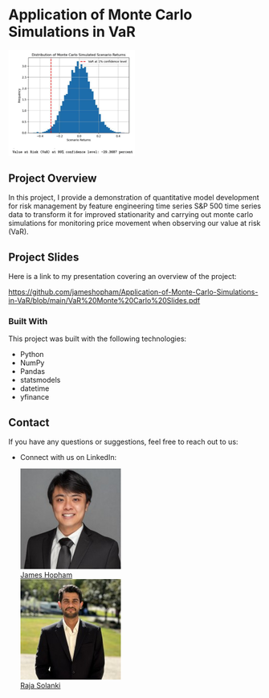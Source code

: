 # Application of Monte Carlo Simulations in VaR
<div>
<img src="./images/VaR Figure.png" width="50%"/>

## Project Overview
In this project, I provide a demonstration of quantitative model development
for risk management by feature engineering time series S&P 500 time series data
to transform it for improved stationarity and carrying out monte carlo simulations 
for monitoring price movement when observing our value at risk (VaR).

## Project Slides
Here is a link to my presentation covering an overview of the project:

https://github.com/jameshopham/Application-of-Monte-Carlo-Simulations-in-VaR/blob/main/VaR%20Monte%20Carlo%20Slides.pdf

### Built With

This project was built with the following technologies:

- Python
- NumPy
- Pandas
- statsmodels
- datetime
- yfinance

## Contact

If you have any questions or suggestions, feel free to reach out to us:

- Connect with us on LinkedIn:



    <img src="./images/1706388570200.jpeg" alt="James Hopham">
    <br>
    <a href="https://www.linkedin.com/in/james-hopham-2440352a5/" target="_blank">James Hopham</a>
    <div>
    <img src="./images/1718304683335.jpeg" alt="Raja Solanki">
    <br>
    <a href="https://www.linkedin.com/in/solankiraja/" target="_blank">Raja Solanki</a>
  </div>
